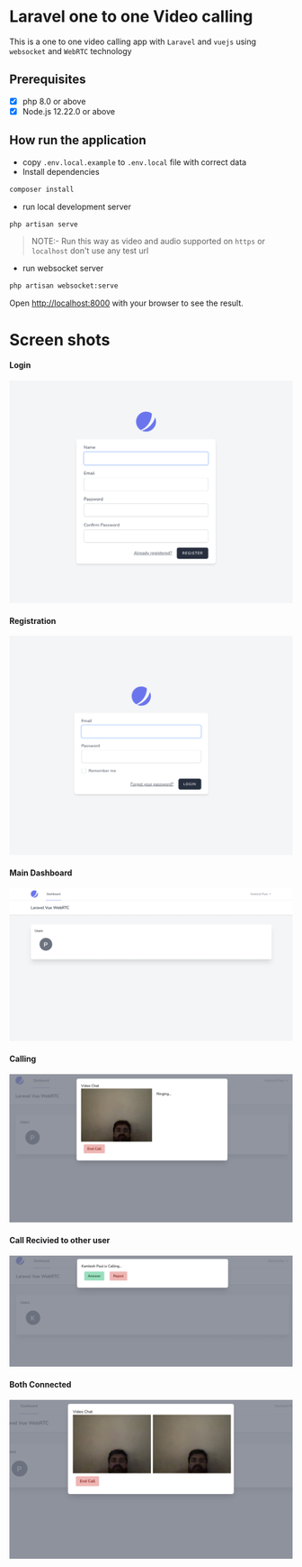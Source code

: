# Laravel one to one Video calling 

This is a one to one video calling app with `Laravel` and `vuejs` using `websocket` and `WebRTC` technology 

## Prerequisites

- [x] php 8.0 or above
- [x] Node.js 12.22.0 or above

## How run the application

- copy `.env.local.example` to `.env.local` file with correct data
- Install dependencies

```bash
composer install
```

- run local development server

```bash
php artisan serve
```
>NOTE:- Run this way as video and audio supported on `https` or `localhost` don't use any test url 

- run websocket server

```bash
php artisan websocket:serve
```

Open [http://localhost:8000](http://localhost:8000) with your browser to see the result.


# Screen shots

#### Login 
![Login](./doc/step-1.png)
#### Registration 
![register](./doc/step-2.png)
#### Main Dashboard 
![dashboard](./doc/step-3.png)

#### Calling
![calling](./doc/step-4.png)

#### Call Recivied to other user
![call reciving](./doc/step-5.png)

#### Both Connected
![call connected](./doc/step-6.png)

